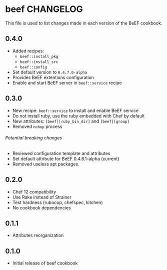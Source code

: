 beef CHANGELOG
==============

This file is used to list changes made in each version of the BeEF cookbook.

0.4.0
-----
- Added recipes:
  - `beef::install_pkg`
  - `beef::install_src`
  - `beef::config`
- Set default version to `0.4.7.0-alpha`
- Provides BeEF extentions configuration
- Enable and start BeEF server in `beef::service` recipe

0.3.0
-----
- New recipe: `beef::service` to install and enable BeEF service
- Do not install ruby, use the ruby embedded with Chef by default
- New attributes: `[beef][ruby_bin_dir]` and `[beef][group]`
- Removed `nohup` process

###### Potential breaking changes
- Reviewed configuration template and attributes
- Set default attribute for BeEF 0.4.6.1-alpha (current)
- Removed useless apt packages.

0.2.0
-----
- Chef 12 compatibility
- Use Rake instead of Strainer
- Test hardness (rubocop, chefspec, kitchen)
- No cookbook dependencies

0.1.1
-----
- Attributes reorganization

0.1.0
-----
- Initial release of beef cookbook

